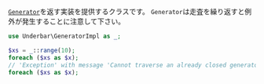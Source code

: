 [`Generator`](http://php.net/manual/ja/class.generator.php)を返す実装を提供するクラスです。
`Generator`は走査を繰り返すと例外が発生することに注意して下さい。

```php
use Underbar\GeneratorImpl as _;

$xs = _::range(10);
foreach ($xs as $x);
// 'Exception' with message 'Cannot traverse an already closed generator'
foreach ($xs as $x);
```
